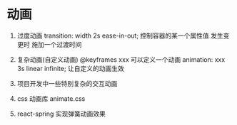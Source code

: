 # 动画
1. 过度动画
 transition: width 2s ease-in-out;
 控制容器的某一个属性值 发生变更时 施加一个过渡时间

2. 复杂动画(自定义动画)
 @keyframes xxx 可以定义一个动画
 animation: xxx 3s linear infinite; 让自定义的动画生效

3. 项目开发中一些特别复杂的交互动画
 1. css 动画库 animate.css
 2. react-spring 实现弹簧动画效果